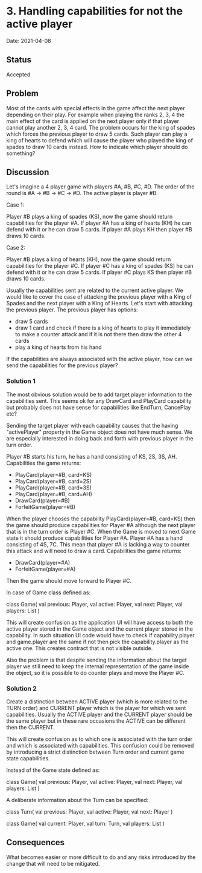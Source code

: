 # 3. Handling capabilities for not the active player

Date: 2021-04-08

## Status

Accepted

## Problem

Most of the cards with special effects in the game affect the next player depending on their play. For example when playing the ranks 2, 3, 4 the main effect of the card is applied on the next player only if that player cannot play another 2, 3, 4 card. The problem occurs for the king of spades which forces the previous player to draw 5 cards. Such player can play a king of hearts to defend which will cause the player who played the king of spades to draw 10 cards instead. How to indicate which player should do something?

## Discussion

Let's imagine a 4 player game with players #A, #B, #C, #D. The order of the round is #A -> #B -> #C -> #D. The active player is player #B.

Case 1:

Player #B plays a king of spades (KS), now the game should return capabilities for the player #A. If player #A has a king of hearts (KH) he can defend with it or he can draw 5 cards. If player #A plays KH then player #B draws 10 cards.

Case 2:

Player #B plays a king of hearts (KH), now the game should return capabilities for the player #C. If player #C has a king of spades (KS) he can defend with it or he can draw 5 cards. If player #C plays KS then player #B draws 10 cards.

Usually the capabilities sent are related to the current active player. We would like to cover the case
of attacking the previous player with a King of Spades and the next player with a King of Hearts. Let's start with attacking the previous player. The previous player has options:
- draw 5 cards
- draw 1 card and check if there is a king of hearts to play it immediately to make a counter attack and if it is not there then draw the other 4 cards
- play a king of hearts from his hand

If the capabilities are always associated with the active player, how can we send the capabilities for the previous player?

### Solution 1

The most obvious solution would be to add target player information to the capabilities sent. This seems ok for any DrawCard and PlayCard capability but probably does not have sense for capabilities like EndTurn, CancePlay etc?

Sending the target player with each capability causes that the having "activePlayer" property in the Game object does not have much sense. We are especially interested in doing back and forth with previous player in the turn order.

Player #B starts his turn, he has a hand consisting of KS, 2S, 3S, AH. Capabilities the game returns:
- PlayCard(player=#B, card=KS)
- PlayCard(player=#B, card=2S)
- PlayCard(player=#B, card=3S)
- PlayCard(player=#B, card=AH)
- DrawCard(player=#B)
- ForfeitGame(player=#B)

When the player chooses the capability PlayCard(player=#B, card=KS) then the game should produce capabilities for Player #A although the next player that is in the turn order is Player #C. When the Game is moved to next Game state it should produce capabilities for Player #A. Player #A has a hand consisting of 4S, 7C. This mean that player #A is lacking a way to counter this attack and will need to draw a card. Capabilities the game returns:
- DrawCard(player=#A)
- ForfeitGame(player=#A)

Then the game should move forward to Player #C.

In case of Game class defined as:

class Game(
    val previous: Player,
    val active: Player,
    val next: Player,
    val players: List<Player>
)

This will create confusion as the application UI will have access to both the active player stored in the Game object and the current player stored in the capability. In such situation UI code would have to check if capability.player and game.player are the same if not then pick the capability.player as the active one. This creates contract that is not visible outside.

Also the problem is that despite sending the information about the target player we still need to keep the internal representation of the game inside the object, so it is possible to do counter plays and move the Player #C.

### Solution 2

Create a distinction between ACTIVE player (which is more related to the TURN order) and CURRENT player which is the player for which we sent capabilities. Usually the ACTIVE player and the CURRENT player should be the same player but in these rare occasions the ACTIVE can be different then the CURRENT.

This will create confusion as to which one is associated with the turn order and which is associated with capabilities. This confusion could be removed by introducing a strict distinction between Turn order and current game state capabilities.

Instead of the Game state defined as:

class Game(
    val previous: Player,
    val active: Player,
    val next: Player,
    val players: List<Player>
)

A deliberate information about the Turn can be specified:

class Turn(
    val previous: Player,
    val active: Player,
    val next: Player
)

class Game(
    val current: Player,
    val turn: Turn,
    val players: List<Player>
)




## Consequences

What becomes easier or more difficult to do and any risks introduced by the change that will need to be mitigated.
